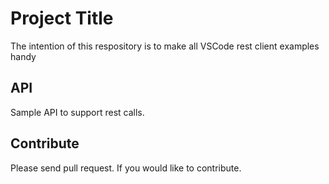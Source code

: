 # Project Title

The intention of this respository is to make all VSCode rest client examples handy 

## API
Sample API to support rest calls.

## Contribute 
Please send pull request. If you would like to contribute.
